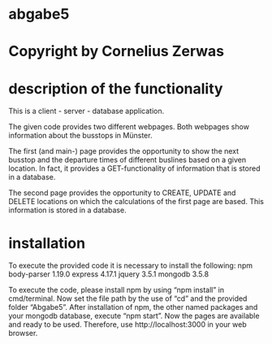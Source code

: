 # abgabe5
# Copyright by Cornelius Zerwas

# description of the functionality
This is a client - server - database application.

The given code provides two different webpages. Both webpages show information about the busstops in Münster.

The first (and main-) page provides the opportunity to show the next busstop and the departure times of different buslines based on a given location. In fact, it provides a GET-functionality of information that is stored in a database.

The second page provides the opportunity to CREATE, UPDATE and DELETE locations on which the calculations of the first page are based. This information is stored in a database.

# installation
To execute the provided code it is necessary to install the following:
npm
body-parser 1.19.0
express 4.17.1
jquery 3.5.1
mongodb 3.5.8

To execute the code, please install npm by using “npm install” in cmd/terminal.
Now set the file path by the use of “cd” and the provided folder “Abgabe5”. After installation of npm, the other named packages and your mongodb database, execute “npm start”. Now the pages are available and ready to be used. Therefore, use http://localhost:3000 in your web browser.
